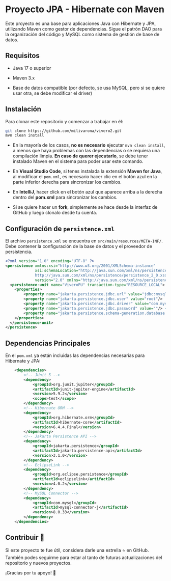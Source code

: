 # Proyecto JPA - Hibernate con Maven

Este proyecto es una base para aplicaciones Java con Hibernate y JPA, utilizando Maven como gestor de dependencias. Sigue el patrón DAO para la organización del código y MySQL como sistema de gestión de base de datos.

## Requisitos

- Java 17 o superior

- Maven 3.x

- Base de datos compatible (por defecto, se usa MySQL, pero si se quiere usar otra, se debe modificar el driver)

## Instalación

Para clonar este repositorio y comenzar a trabajar en él:

```bash
git clone https://github.com/milivarona/vivero2.git
mvn clean install
```

- En la mayoría de los casos, **no es necesario** ejecutar ```mvn clean install```, a menos que haya problemas con las dependencias o se requiera una compilación limpia. **En caso de querer ejecutarlo**, se debe tener instalado Maven en el sistema para poder usar este comando.

- En **Visual Studio Code**, si tenes instalada la extensión **Maven for Java**, al modificar el ```pom.xml```, es necesario hacer clic en el botón azul en la parte inferior derecha para sincronizar los cambios.

- En **IntelliJ**, hacer click en el botón azul que aparece arriba a la derecha dentro del **pom.xml** para sincronizar los cambios.

- Si se quiere hacer un **fork**, simplemente se hace desde la interfaz de GitHub y luego clonalo desde tu cuenta.

## Configuración de ```persistence.xml```

El archivo ```persistence.xml``` se encuentra en ```src/main/resources/META-INF/```. Debe contener la configuración de la base de datos y el proveedor de persistencia.

```xml
<?xml version="1.0" encoding="UTF-8" ?>
<persistence xmlns:xsi="http://www.w3.org/2001/XMLSchema-instance"
             xsi:schemaLocation="http://java.sun.com/xml/ns/persistence
             http://java.sun.com/xml/ns/persistence/persistence_2_0.xsd"
             version="2.0" xmlns="http://java.sun.com/xml/ns/persistence">
  <persistence-unit name="ViveroPU" transaction-type="RESOURCE_LOCAL">
    <properties>
        <property name="jakarta.persistence.jdbc.url" value="jdbc:mysql://localhost:3306/vivero2?serverTimezone=UTC"/> <!-- Cambiar el nombre de la DB si fuese necesario -->
        <property name="jakarta.persistence.jdbc.user" value="root"/>
        <property name="jakarta.persistence.jdbc.driver" value="com.mysql.cj.jdbc.Driver"/>
        <property name="jakarta.persistence.jdbc.password" value=""/> <!-- Completar con su contraseña de MySql -->
        <property name="jakarta.persistence.schema-generation.database.action" value="update"/>
    </properties>
  </persistence-unit>
</persistence>
```

## Dependencias Principales

En el ```pom.xml``` ya están incluidas las dependencias necesarias para Hibernate y JPA:

```xml
    <dependencies>
        <!-- JUnit 5 -->
        <dependency>
            <groupId>org.junit.jupiter</groupId>
            <artifactId>junit-jupiter-engine</artifactId>
            <version>5.9.2</version>
            <scope>test</scope>
        </dependency>
        <!-- Hibernate ORM -->
        <dependency>
            <groupId>org.hibernate.orm</groupId>
            <artifactId>hibernate-core</artifactId>
            <version>6.4.4.Final</version>
        </dependency>
        <!-- Jakarta Persistence API -->
        <dependency>
            <groupId>jakarta.persistence</groupId>
            <artifactId>jakarta.persistence-api</artifactId>
            <version>3.1.0</version>
        </dependency>
        <!-- EclipseLink -->
        <dependency>
            <groupId>org.eclipse.persistence</groupId>
            <artifactId>eclipselink</artifactId>
            <version>4.0.2</version>
        </dependency>
        <!-- MySQL Connector -->
        <dependency>
            <groupId>com.mysql</groupId>
            <artifactId>mysql-connector-j</artifactId>
            <version>8.0.33</version>
        </dependency>
    </dependencies>
```

## Contribuir 🌟

Si este proyecto te fue útil, considera darle una estrella ⭐ en GitHub. También podes seguirme para estar al tanto de futuras actualizaciones del repositorio y nuevos proyectos.

¡Gracias por tu apoyo! 🚀
